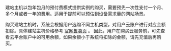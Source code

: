 建站主机以包年包月的预付费模式提供实例的购买，需要预先一次性支付一个月、多个月或者一年的费用。适用于提前可以预估到设备需求量的网站场景。

购买建站主机时，系统会根据用户选购不同主机类型，对用户云账户进行对应金额扣除。具体建站主机价格参考 [官网售卖页](https://buy.tce.fsphere.cn/lighthosting) 。
因此，用户在购买云服务前，可先查看云平台账户中的可用余额，如果余额小于系统将扣除的金额，请先充值后再购买。
